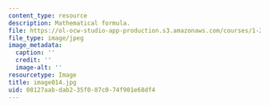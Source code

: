 ```yaml
---
content_type: resource
description: Mathematical formula.
file: https://ol-ocw-studio-app-production.s3.amazonaws.com/courses/1-225j-transportation-flow-systems-fall-2002/08127aabdab235f087c074f901e68df4_image014.jpg
file_type: image/jpeg
image_metadata:
  caption: ''
  credit: ''
  image-alt: ''
resourcetype: Image
title: image014.jpg
uid: 08127aab-dab2-35f0-87c0-74f901e68df4
---
```


